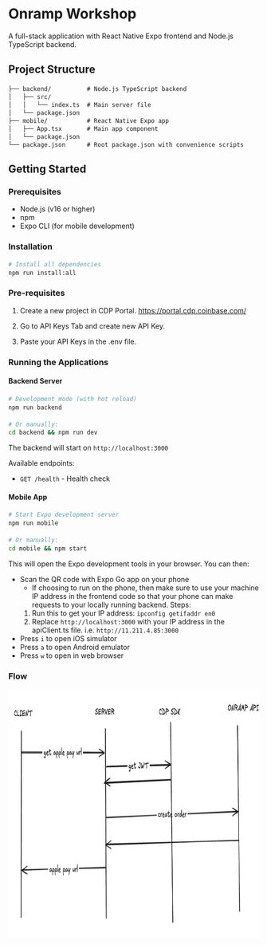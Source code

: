 # Onramp Workshop

A full-stack application with React Native Expo frontend and Node.js TypeScript backend.

## Project Structure

```
├── backend/          # Node.js TypeScript backend
│   ├── src/
│   │   └── index.ts  # Main server file
│   └── package.json
├── mobile/           # React Native Expo app
│   ├── App.tsx       # Main app component
│   └── package.json
└── package.json      # Root package.json with convenience scripts
```

## Getting Started

### Prerequisites
- Node.js (v16 or higher)
- npm
- Expo CLI (for mobile development)

### Installation
```bash
# Install all dependencies
npm run install:all
```

### Pre-requisites 
1. Create a new project in CDP Portal. 
https://portal.cdp.coinbase.com/

2. Go to API Keys Tab and create new API Key.

3. Paste your API Keys in the .env file.


### Running the Applications

#### Backend Server
```bash
# Development mode (with hot reload)
npm run backend

# Or manually:
cd backend && npm run dev
```

The backend will start on `http://localhost:3000`

Available endpoints:
- `GET /health` - Health check

#### Mobile App
```bash
# Start Expo development server
npm run mobile

# Or manually:
cd mobile && npm start
```

This will open the Expo development tools in your browser. You can then:
- Scan the QR code with Expo Go app on your phone
  - If choosing to run on the phone, then make sure to use your machine IP address in the frontend code so that your phone can make requests to your locally running backend.
   Steps: 
  1. Run this to get your IP address: `ipconfig getifaddr en0`
  2. Replace `http://localhost:3000` with your IP address in the apiClient.ts file. 
      i.e. `http://11.211.4.85:3000` 
- Press `i` to open iOS simulator
- Press `a` to open Android emulator
- Press `w` to open in web browser


### Flow
<p align="center">
  <img src="assets/Flow.png" alt="Onramp Workshop" width="800" height="500">
</p>

